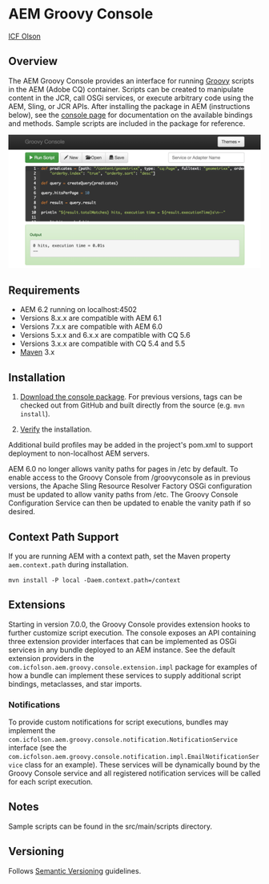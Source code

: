 # AEM Groovy Console

[ICF Olson](http://www.icfolson.com)

## Overview

The AEM Groovy Console provides an interface for running [Groovy](http://groovy.codehaus.org/) scripts in the AEM (Adobe CQ) container.  Scripts can be created to manipulate content in the JCR, call OSGi services, or execute arbitrary code using the AEM, Sling, or JCR APIs.  After installing the package in AEM (instructions below), see the [console page](http://localhost:4502/etc/groovyconsole.html) for documentation on the available bindings and methods.  Sample scripts are included in the package for reference.

![Screenshot](src/site/screenshot.png)

## Requirements

* AEM 6.2 running on localhost:4502
* Versions 8.x.x are compatible with AEM 6.1
* Versions 7.x.x are compatible with AEM 6.0
* Versions 5.x.x and 6.x.x are compatible with CQ 5.6
* Versions 3.x.x are compatible with CQ 5.4 and 5.5
* [Maven](http://maven.apache.org/) 3.x

## Installation

1. [Download the console package](https://github.com/Citytechinc/cq-groovy-console/releases).  For previous versions, tags can be checked out from GitHub and built directly from the source (e.g. `mvn install`).

2.  [Verify](http://localhost:4502/etc/groovyconsole.html) the installation.

Additional build profiles may be added in the project's pom.xml to support deployment to non-localhost AEM servers.

AEM 6.0 no longer allows vanity paths for pages in /etc by default.  To enable access to the Groovy Console from /groovyconsole as in previous versions, the Apache Sling Resource Resolver Factory OSGi configuration must be updated to allow vanity paths from /etc.  The Groovy Console Configuration Service can then be updated to enable the vanity path if so desired.

## Context Path Support

If you are running AEM with a context path, set the Maven property `aem.context.path` during installation.

    mvn install -P local -Daem.context.path=/context

## Extensions

Starting in version 7.0.0, the Groovy Console provides extension hooks to further customize script execution.  The console exposes an API containing three extension provider interfaces that can be implemented as OSGi services in any bundle deployed to an AEM instance.  See the default extension providers in the `com.icfolson.aem.groovy.console.extension.impl` package for examples of how a bundle can implement these services to supply additional script bindings, metaclasses, and star imports.

### Notifications

To provide custom notifications for script executions, bundles may implement the `com.icfolson.aem.groovy.console.notification.NotificationService` interface (see the `com.icfolson.aem.groovy.console.notification.impl.EmailNotificationService` class for an example).  These services will be dynamically bound by the Groovy Console service and all registered notification services will be called for each script execution.

## Notes

Sample scripts can be found in the src/main/scripts directory.

## Versioning

Follows [Semantic Versioning](http://semver.org/) guidelines.